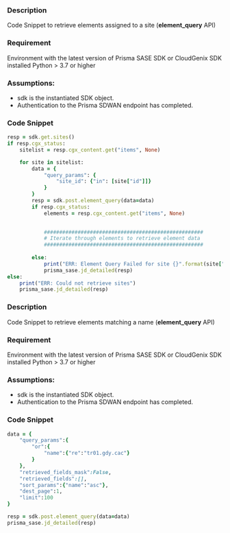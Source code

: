 ### Description
Code Snippet to retrieve elements assigned to a site (**element_query** API)

### Requirement
Environment with the latest version of Prisma SASE SDK or CloudGenix SDK installed
Python >  3.7 or higher

### Assumptions:
- sdk is the instantiated SDK object. 
- Authentication to the Prisma SDWAN endpoint has completed.
  
### Code Snippet

```ruby
resp = sdk.get.sites()
if resp.cgx_status:
    sitelist = resp.cgx_content.get("items", None)

    for site in sitelist:
        data = {
            "query_params": {
                "site_id": {"in": [site["id"]]}
            }
        }
        resp = sdk.post.element_query(data=data)
        if resp.cgx_status:
            elements = resp.cgx_content.get("items", None)

            
            ####################################################
            # Iterate through elements to retrieve element data
            ####################################################
            
        else:
            print("ERR: Element Query Failed for site {}".format(site["name"]))
            prisma_sase.jd_detailed(resp)
else:
    print("ERR: Could not retrieve sites")
    prisma_sase.jd_detailed(resp)
```
                            
### Description
Code Snippet to retrieve elements matching a name (**element_query** API)

### Requirement
Environment with the latest version of Prisma SASE SDK or CloudGenix SDK installed
Python >  3.7 or higher

### Assumptions:
- sdk is the instantiated SDK object. 
- Authentication to the Prisma SDWAN endpoint has completed.
  
### Code Snippet

```ruby
data = {
    "query_params":{
        "or":{
            "name":{"re":"tr01.gdy.cac"}
        }
    },
    "retrieved_fields_mask":False,
    "retrieved_fields":[],
    "sort_params":{"name":"asc"},
    "dest_page":1,
    "limit":100
}

resp = sdk.post.element_query(data=data)
prisma_sase.jd_detailed(resp)
```
  
                            
